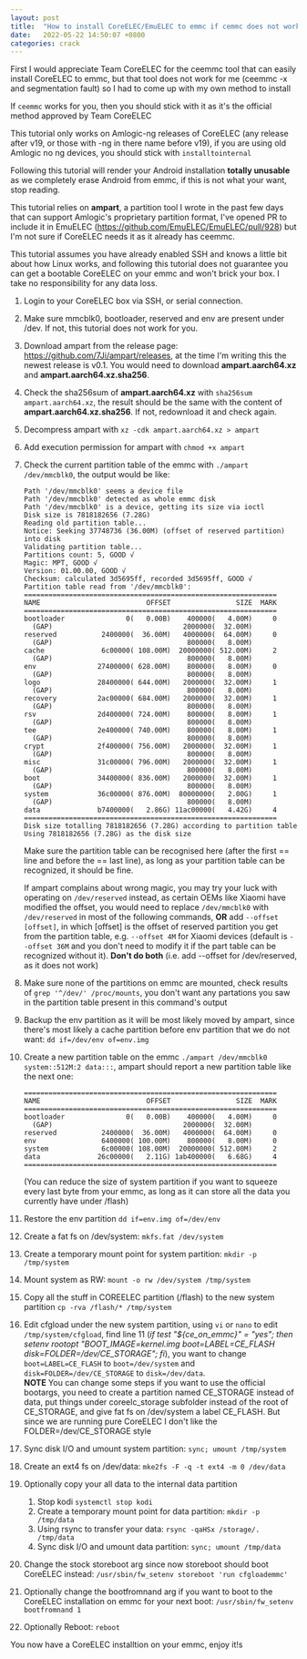 ```yaml
---
layout: post
title:  "How to install CoreELEC/EmuELEC to emmc if cemmc does not work"
date:   2022-05-22 14:50:07 +0800
categories: crack
---
```

First I would appreciate Team CoreELEC for the ceemmc tool that can easily install CoreELEC to emmc, but that tool does not work for me (ceemmc -x and segmentation fault) so I had to come up with my own method to install

If ``ceemmc`` works for you, then you should stick with it as it's the official method approved by Team CoreELEC

This tutorial only works on Amlogic-ng releases of CoreELEC (any release after v19, or those with -ng in there name before v19), if you are using old Amlogic no ng devices, you should stick with ``installtointernal``

Following this tutorial will render your Android installation **totally unusable** as we completely erase Android from emmc, if this is not what your want, stop reading.

This tutorial relies on **ampart**, a partition tool I wrote in the past few days that can support Amlogic's proprietary partition format, I've opened PR to include it in EmuELEC (https://github.com/EmuELEC/EmuELEC/pull/928) but I'm not sure if CoreELEC needs it as it already has ceemmc.

This tutorial assumes you have already enabled SSH and knows a little bit about how Linux works, and following this tutorial does not guarantee you can get a bootable CoreELEC on your emmc and won't brick your box. I take no responsibility for any data loss.

1. Login to your CoreELEC box via SSH, or serial connection.
2. Make sure mmcblk0, bootloader, reserved and env are present under /dev. If not, this tutorial does not work for you.
3. Download ampart from the release page: https://github.com/7Ji/ampart/releases, at the time I'm writing this the newest release is v0.1. You would need to download **ampart.aarch64.xz** and **ampart.aarch64.xz.sha256**.
4. Check the sha256sum of **ampart.aarch64.xz** with ``sha256sum ampart.aarch64.xz``, the result should be the same with the content of **ampart.aarch64.xz.sha256**. If not, redownload it and check again.
5. Decompress ampart with ``xz -cdk ampart.aarch64.xz > ampart``
6. Add execution permission for ampart with ``chmod +x ampart``
7. Check the current partition table of the emmc with ``./ampart /dev/mmcblk0``, the output would be like:
    ````
    Path '/dev/mmcblk0' seems a device file
    Path '/dev/mmcblk0' detected as whole emmc disk
    Path '/dev/mmcblk0' is a device, getting its size via ioctl
    Disk size is 7818182656 (7.28G)
    Reading old partition table...
    Notice: Seeking 37748736 (36.00M) (offset of reserved partition) into disk
    Validating partition table...
    Partitions count: 5, GOOD √
    Magic: MPT, GOOD √
    Version: 01.00.00, GOOD √
    Checksum: calculated 3d5695ff, recorded 3d5695ff, GOOD √
    Partition table read from '/dev/mmcblk0':
    ==============================================================
    NAME                          OFFSET                SIZE  MARK
    ==============================================================
    bootloader               0(   0.00B)    400000(   4.00M)     0
      (GAP)                                2000000(  32.00M)
    reserved           2400000(  36.00M)   4000000(  64.00M)     0
      (GAP)                                 800000(   8.00M)
    cache              6c00000( 108.00M)  20000000( 512.00M)     2
      (GAP)                                 800000(   8.00M)
    env               27400000( 628.00M)    800000(   8.00M)     0
      (GAP)                                 800000(   8.00M)
    logo              28400000( 644.00M)   2000000(  32.00M)     1
      (GAP)                                 800000(   8.00M)
    recovery          2ac00000( 684.00M)   2000000(  32.00M)     1
      (GAP)                                 800000(   8.00M)
    rsv               2d400000( 724.00M)    800000(   8.00M)     1
      (GAP)                                 800000(   8.00M)
    tee               2e400000( 740.00M)    800000(   8.00M)     1
      (GAP)                                 800000(   8.00M)
    crypt             2f400000( 756.00M)   2000000(  32.00M)     1
      (GAP)                                 800000(   8.00M)
    misc              31c00000( 796.00M)   2000000(  32.00M)     1
      (GAP)                                 800000(   8.00M)
    boot              34400000( 836.00M)   2000000(  32.00M)     1
      (GAP)                                 800000(   8.00M)
    system            36c00000( 876.00M)  80000000(   2.00G)     1
      (GAP)                                 800000(   8.00M)
    data              b7400000(   2.86G) 11ac00000(   4.42G)     4
    ==============================================================
    Disk size totalling 7818182656 (7.28G) according to partition table
    Using 7818182656 (7.28G) as the disk size
    ````
    Make sure the partition table can be recognised here (after the first == line and before the == last line), as long as your partition table can be recognized, it should be fine.  

    If ampart complains about wrong magic, you may try your luck with operating on ``/dev/reserved`` instead, as certain OEMs like Xiaomi have modified the offset, you would need to replace ``/dev/mmcblk0`` with ``/dev/reserved`` in most of the following commands, **OR** add ``--offset [offset]``, in which [offset] is the offset of reserved partition you get from the partition table, e.g. ``--offset 4M`` for Xiaomi devices (default is ``--offset 36M`` and you don't need to modify it if the part table can be recognized without it). **Don't do both** (i.e. add --offset for /dev/reserved, as it does not work)
8. Make sure none of the partitions on emmc are mounted, check results of ``grep '^/dev/' /proc/mounts``, you don't want any partations you saw in the partition table present in this command's output
9. Backup the env partition as it will be most likely moved by ampart, since there's most likely a cache partition before env partition that we do not want: ``dd if=/dev/env of=env.img`` 
10. Create a new partition table on the emmc ``./ampart /dev/mmcblk0 system::512M:2 data:::``, ampart should report a new partition table like the next one:
    ````
    ==============================================================
    NAME                          OFFSET                SIZE  MARK
    ==============================================================
    bootloader               0(   0.00B)    400000(   4.00M)     0
      (GAP)                                2000000(  32.00M)
    reserved           2400000(  36.00M)   4000000(  64.00M)     0
    env                6400000( 100.00M)    800000(   8.00M)     0
    system             6c00000( 108.00M)  20000000( 512.00M)     2
    data              26c00000(   2.11G) 1ab400000(   6.68G)     4
    ==============================================================
    ````
    (You can reduce the size of system partition if you want to squeeze every last byte from your emmc, as long as it can store all the data you currently have under /flash)
11. Restore the env partition ``dd if=env.img of=/dev/env``
12. Create a fat fs on /dev/system: ``mkfs.fat /dev/system``
13. Create a temporary mount point for system partition: ``mkdir -p /tmp/system``
14. Mount system as RW: ``mount -o rw /dev/system /tmp/system``
15. Copy all the stuff in COREELEC partition (/flash) to the new system partition ``cp -rva /flash/* /tmp/system``
16. Edit cfgload under the new system partition, using ``vi`` or ``nano`` to edit ``/tmp/system/cfgload``, find line 11 (*if test "${ce_on_emmc}" = "yes"; then setenv rootopt "BOOT_IMAGE=kernel.img boot=LABEL=CE_FLASH disk=FOLDER=/dev/CE_STORAGE"; fi*), you want to change ``boot=LABEL=CE_FLASH`` to ``boot=/dev/system`` and ``disk=FOLDER=/dev/CE_STORAGE`` to ``disk=/dev/data``.  
**NOTE** You can change some steps if you want to use the official bootargs, you need to create a partition named CE_STORAGE instead of data, put things under coreelc_storage subfolder instead of the root of CE_STORAGE, and give fat fs on /dev/system a label CE_FLASH. But since we are running pure CoreELEC I don't like the FOLDER=/dev/CE_STORAGE style
17. Sync disk I/O and umount system partition: ``sync; umount /tmp/system``
18. Create an ext4 fs on /dev/data: ``mke2fs -F -q -t ext4 -m 0 /dev/data``
19. Optionally copy your all data to the internal data partition   
    1. Stop kodi ``systemctl stop kodi``
    2. Create a temporary mount point for data partition: ``mkdir -p /tmp/data``
    3. Using rsync to transfer your data: ``rsync -qaHSx /storage/. /tmp/data``
    4. Sync disk I/O and umount data partition: ``sync; umount /tmp/data``
20. Change the stock storeboot arg since now storeboot should boot CoreELEC instead: ``/usr/sbin/fw_setenv storeboot 'run cfgloademmc'``
21. Optionally change the bootfromnand arg if you want to boot to the CoreELEC installation on emmc for your next boot: ``/usr/sbin/fw_setenv bootfromnand 1``
22. Optionally Reboot: ``reboot``

You now have a CoreELEC installtion on your emmc, enjoy it!s